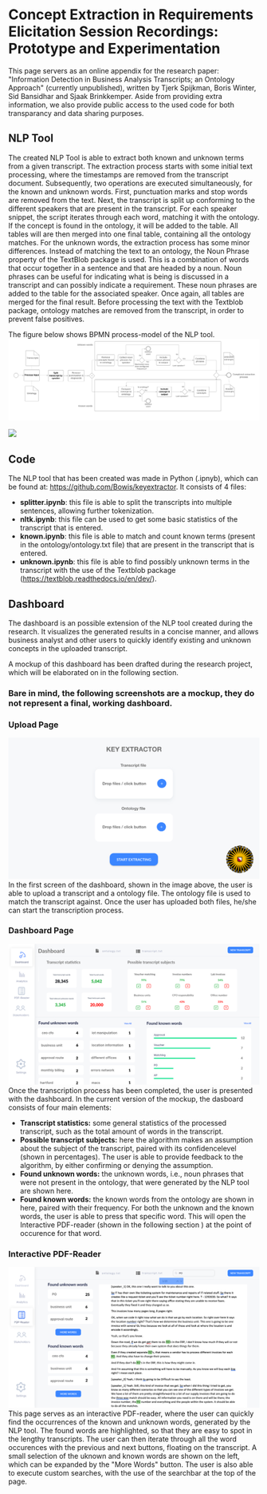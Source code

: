 # Concept Extraction in Requirements Elicitation Session Recordings: Prototype and Experimentation

This page servers as an online appendix for the research paper: "Information Detection in Business Analysis Transcripts; an Ontology Approach" (currently unpublished), written by Tjerk Spijkman, Boris Winter, Sid Bansidhar and Sjaak Brinkkemper. Aside from providing extra information, we also provide public access to the used code for both transparancy and data sharing purposes.  

## NLP Tool
The created NLP Tool is able to extract both known and unknown terms from a given transcript. 
The extraction process starts with some initial text processing, where the timestamps are removed from the transcript document. Subsequently, two operations are executed simultaneously, for the known and unknown words. First, punctuation marks and stop words are removed from the text. Next, the transcript is split up conforming to the different speakers that are present in the transcript. For each speaker snippet, the script iterates through each word, matching it with the ontology. If the concept is found in the ontology, it will be added to the table. All tables will are then merged into one final table, containing all the ontology matches. 
For the unknown words, the extraction process has some minor differences. Instead of matching the text to an ontology, the Noun Phrase property of the TextBlob package is used. This is a combination of words that occur together in a sentence and that are headed by a noun. Noun phrases can be useful for indicating what is being is discussed in a transcript and can possibly indicate a requirement. These noun phrases are added to the table for the associated speaker. Once again, all tables are merged for the final result. Before processing the text with the Textblob package, ontology matches are removed from the transcript, in order to prevent false positives.  

The figure below shows BPMN process-model of the NLP tool. 
![](images/bpmn.png)

![](images/pseudocode.png)

## Code 
The NLP tool that has been created was made in Python (.ipnyb), which can be found at: https://github.com/Bowis/keyextractor. It consists of 4 files: 
- **splitter.ipynb**: this file is able to split the transcripts into multiple sentences, allowing further tokenization. 
- **nltk.ipynb**: this file can be used to get some basic statistics of the transcript that is entered. 
- **known.ipynb**: this file is able to match and count known terms (present in the ontology/ontology.txt file) that are present in the transcript that is entered. 
- **unknown.ipynb**: this file is able to find possibly unknown terms in the transcript with the use of the Textblob package (https://textblob.readthedocs.io/en/dev/). 

## Dashboard
The dashboard is an possible extension of the NLP tool created during the research. It visualizes the generated results in a concise manner, and allows business analyst and other users to quickly identify existing and unknown concepts in the uploaded transcript. 


A mockup of this dashboard has been drafted during the research project, which will be elaborated on in the following section. 
### **Bare in mind, the following screenshots are a mockup, they do not represent a final, working dashboard.**
### Upload Page
![](images/mockup-1.png)
In the first screen of the dashboard, shown in the image above, the user is able to upload a transcript and a ontology file. The ontology file is used to match the transcript against. Once the user has uploaded both files, he/she can start the transcription process. 
### Dashboard Page 
![](images/mockup-2.png)
Once the transcription process has been completed, the user is presented with the dashboard. In the current version of the mockup, the dasboard consists of four main elements: 
* **Transcript statistics:** some general statistics of the processed transcript, such as the total amount of words in the transcript. 
* **Possible transcript subjects:** here the algorithm makes an assumption about the subject of the transcript, paired with its confidencelevel (shown in percentages). The user is able to provide feedback to the algorithm, by either confirming or denying the assumption. 
* **Found unknown words:** the unknown words, i.e., noun phrases that were not present in the ontology, that were generated by the NLP tool are shown here. 
* **Found known words:** the known words from the ontology are shown in here, paired with their frequency. 
For both the unknown and the known words, the user is able to press that specific word. This will open the Interactive PDF-reader (shown in the following section ) at the point of occurence for that word. 
### Interactive PDF-Reader 
![](images/PDF-reader.png)
This page serves as an interactive PDF-reader, where the user can quickly find the occurrences of the known and unknown words, generated by the NLP tool. The found words are highlighted, so that they are easy to spot in the lengthy transcripts. The user can then iterate through all the word occurences with the previous and next buttons, floating on the transcript. A small selection of the uknown and known words are shown on the left, which can be expanded by the "More Words" button. The user is also able to execute custom searches, with the use of the searchbar at the top of the page. 
